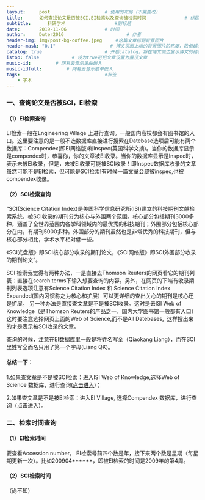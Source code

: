 ```yaml
---
layout:     post   				    # 使用的布局（不需要改）
title:      如何查找论文是否被SCI,EI检索以及查询被检索时间 				# 标题 
subtitle:      科研学术                  #副标题
date:       2019-11-06 				# 时间
author:     Duter2016 						# 作者
header-img: img/post-bg-coffee.jpeg 	#这篇文章标题背景图片
header-mask: "0.1"                    # 博文页面上端的背景图片的亮度，数值越大越黑暗
catalog: true 						# 开启catalog，将在博文侧边展示博文的结构
istop: false            # 设为true可把文章设置为置顶文章
music-id:         # 网易云音乐单曲嵌入
music-idfull:         # 网易云音乐歌单嵌入
tags:								#标签
    - 学术
---
```


### 一、查询论文是否被SCI，EI检索

#### （1）EI检索查询

EI检索一般在Engineering Village 上进行查询。一般国内高校都会有图书馆的入口。这里要注意的是一般不选数据库直接进行搜索在Datebase选项后可能有两个数据库：Compendex(即EI网络版)和Inspec(英国科学文摘)。当你的数据库显示是compendex时，恭喜你，你的文章被EI收录。当你的数据库显示是Inspec时，表示未被EI收录，但是，未被EI收录可能被SCI收录！即Inspec数据库收录的文章虽然可能不是EI检索，但可能是SCI检索!有时候一篇文章会既被inspec,也被compendex收录。

#### （2）SCI检索查询

“SCI(Science Citation Index)是美国科学信息研究所(ISI)建立的科技期刊文献检索系统，被SCI收录的期刊分为核心与外围两个范围。核心部分包括期刊3000多种，涵盖了全世界范围内各学科领域内的最优秀的科技期刊；外围部分包括核心部分在内，有期刊5000多种。外围部分的期刊虽然也是非常优秀的科技期刊，但与核心部分相比，学术水平相对低一些。

《SCI光盘版》即SCI核心部分收录的期刊论文，《SCI网络版》即SCI外围部分收录的期刊论文”。

SCI 检索我觉得有两种办法，一是直接去Thomson Reuters的网页看它的期刊列表：直接在search terms下输入想要查询的内容。另外，在网页的下端有收录期刊列表选项注意有Science Citation Index 和 Science Citation Index Expanded(国内习惯称之为核心和扩展）可以更详细的查出关心的期刊是核心还是扩展。
另一种办法是直接查文章是不是被SCI收录。这时是去ISI Web of Knowledge（是Thomson Reuters的产品之一，国内大学图书馆一般都有入口）这时要注意选择网页上面的Web of Science,而不是All Datebases,  这样搜出来的才是表示被SCI收录的文章。

查询的时候，注意在EI数据库里一般是将姓名写全（Qiaokang Liang），而在SCI里姓写全而名只用了第一个字母(Liang QK)。

#### 总结一下：

1.如果查文章是不是被SCI检索：进入ISI Web of Knowledge,选择Web of Science 数据库，进行查询([点击进入](http://apps.webofknowledge.com/WOS_GeneralSearch_input.do?SID=1CkMIFntp9NyV9caKA4&product=WOS&search_mode=GeneralSearch))；

2.如果查文章是不是被EI检索：进入EI Village, 选择Compendex 数据库，进行查询（[点击进入](http://www.engineeringvillage.com/search/quick.url)）。

### 二、检索时间查询

#### （1）EI检索时间

要查看Accession number， EI检索号前四个数是年，接下来两个数是星期（每星期更新一次）。比如200904\*\*\*\*\*\*，即被EI检索的时间是2009年的第4周。

#### （2）SCI检索时间

（尚不知）
